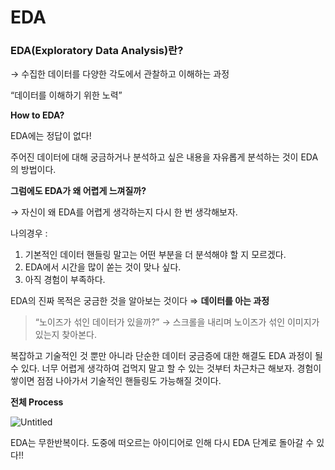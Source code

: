 # EDA

### **EDA(Exploratory Data Analysis)란?**

→ 수집한 데이터를 다양한 각도에서 관찰하고 이해하는 과정

“데이터를 이해하기 위한 노력”

**How to EDA?**

EDA에는 정답이 없다!

주어진 데이터에 대해 궁금하거나 분석하고 싶은 내용을 자유롭게 분석하는 것이 EDA의 방법이다.

**그럼에도 EDA가 왜 어렵게 느껴질까?**

→ 자신이 왜 EDA를 어렵게 생각하는지 다시 한 번 생각해보자.

나의경우 : 

1. 기본적인 데이터 핸들링 말고는 어떤 부분을 더 분석해야 할 지 모르겠다.
2. EDA에서 시간을 많이 쏟는 것이 맞나 싶다.
3. 아직 경험이 부족하다.

EDA의 진짜 목적은 궁금한 것을 알아보는 것이다 ⇒ **데이터를 아는 과정**

> “노이즈가 섞인 데이터가 있을까?” → 스크롤을 내리며 노이즈가 섞인 이미지가 있는지 찾아본다.
> 

복잡하고 기술적인 것 뿐만 아니라 단순한 데이터 궁금증에 대한 해결도 EDA 과정이 될 수 있다. 너무 어렵게 생각하여 겁먹지 말고 할 수 있는 것부터 차근차근 해보자. 경험이 쌓이면 점점 나아가서 기술적인 핸들링도 가능해질 것이다.

**전체 Process**

![Untitled](EDA%Image/DataFlow.png)

EDA는 무한반복이다. 도중에 떠오르는 아이디어로 인해 다시 EDA 단계로 돌아갈 수 있다!!